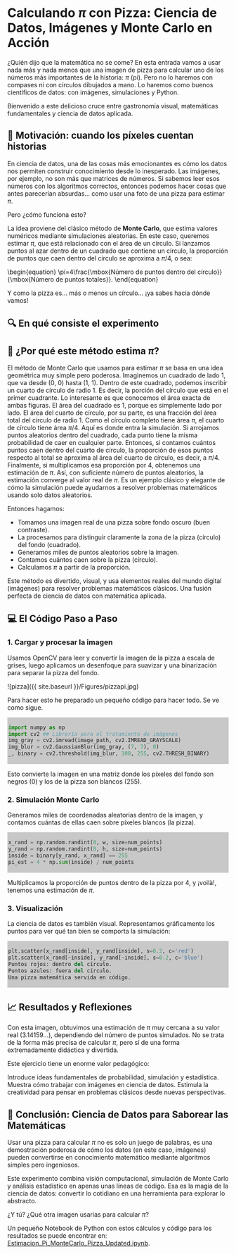# Calculando $\pi$ con Pizza: Ciencia de Datos, Imágenes y Monte Carlo en Acción

¿Quién dijo que la matemática no se come? En esta entrada vamos a usar nada más y nada menos que una imagen de pizza para calcular uno de los números más 
importantes de la historia: $\pi$ (pi). Pero no lo haremos con compases ni con círculos dibujados a mano. Lo haremos como buenos científicos de datos: con imágenes, 
simulaciones y Python.

Bienvenido a este delicioso cruce entre gastronomía visual, matemáticas fundamentales y ciencia de datos aplicada.

## 🧠 Motivación: cuando los píxeles cuentan historias

En ciencia de datos, una de las cosas más emocionantes es cómo los datos nos permiten construir conocimiento desde lo inesperado. 
Las imágenes, por ejemplo, no son más que matrices de números. Si sabemos leer esos números con los algoritmos correctos, entonces podemos hacer cosas que 
antes parecerían absurdas… como usar una foto de una pizza para estimar $\pi$.

Pero ¿cómo funciona esto?

La idea proviene del clásico método de **Monte Carlo**, que estima valores numéricos mediante simulaciones aleatorias. En este caso, queremos estimar $\pi$, 
que está relacionado con el área de un círculo. Si lanzamos puntos al azar dentro de un cuadrado que contiene un círculo, la proporción de puntos que caen 
dentro del círculo se aproxima a $\pi/4$, o sea:

\begin{equation}
\pi=4\frac{\mbox{Número de puntos dentro del círculo}}{\mbox{Número de puntos totales}}.
\end{equation}

Y como la pizza es… más o menos un círculo… ¡ya sabes hacia dónde vamos!

## 🔍 En qué consiste el experimento

## 🧠 ¿Por qué este método estima $\pi$?

El método de Monte Carlo que usamos para estimar $\pi$ se basa en una idea geométrica muy simple pero poderosa. Imaginemos un cuadrado de lado 1, que va desde (0, 0) hasta (1, 1). Dentro de este cuadrado, podemos inscribir un cuarto de círculo de radio 1. Es decir, la porción del círculo que está en el primer cuadrante. Lo interesante es que conocemos el área exacta de ambas figuras. El área del cuadrado es 1, porque es simplemente lado por lado. El área del cuarto de círculo, por su parte, es una fracción del área total del círculo de radio 1. Como el círculo completo tiene área $\pi$, el cuarto de círculo tiene área $\pi$/4. Aquí es donde entra la simulación. Si arrojamos puntos aleatorios dentro del cuadrado, cada punto tiene la misma probabilidad de caer en cualquier parte. Entonces, si contamos cuántos puntos caen dentro del cuarto de círculo, la proporción de esos puntos respecto al total se aproxima al área del cuarto de círculo, es decir, a $\pi$/4. Finalmente, si multiplicamos esa proporción por 4, obtenemos una estimación de $\pi$. Así, con suficiente número de puntos aleatorios, la estimación converge al valor real de $\pi$. Es un ejemplo clásico y elegante de cómo la simulación puede ayudarnos a resolver problemas matemáticos usando solo datos aleatorios.

Entonces hagamos:
- Tomamos una imagen real de una pizza sobre fondo oscuro (buen contraste).
- La procesamos para distinguir claramente la zona de la pizza (círculo) del fondo (cuadrado).
- Generamos miles de puntos aleatorios sobre la imagen.
- Contamos cuántos caen sobre la pizza (círculo).
- Calculamos $\pi$ a partir de la proporción.

Este método es divertido, visual, y usa elementos reales del mundo digital (imágenes) para resolver problemas matemáticos clásicos. Una fusión perfecta de ciencia de datos con matemática aplicada.

## 💻 El Código Paso a Paso

### 1. Cargar y procesar la imagen
Usamos OpenCV para leer y convertir la imagen de la pizza a escala de grises, luego aplicamos un desenfoque para suavizar y una binarización para separar la pizza del fondo.

![pizza]({{ site.baseurl }}/Figures/pizzapi.jpg)

Para hacer esto he preparado un pequeño código para hacer todo. Se ve como sigue.

<div class="custom-code-wrapper" style="box-shadow:0px 0px 0px 0px rgba(0,0,0,0); background-color: rgb(200,200,200); padding:2px; border-radius:0px;">
    
```python
import numpy as np
import cv2 ## Librería para el tratamiento de imágenes
img_gray = cv2.imread(image_path, cv2.IMREAD_GRAYSCALE)
img_blur = cv2.GaussianBlur(img_gray, (7, 7), 0)
_, binary = cv2.threshold(img_blur, 100, 255, cv2.THRESH_BINARY)
```
</div>

Esto convierte la imagen en una matriz donde los píxeles del fondo son negros (0) y los de la pizza son blancos (255).

### 2. Simulación Monte Carlo
Generamos miles de coordenadas aleatorias dentro de la imagen, y contamos cuántas de ellas caen sobre píxeles blancos (la pizza).

<div class="custom-code-wrapper" style="box-shadow:0px 0px 0px 0px rgba(0,0,0,0); background-color: rgb(200,200,200); padding:2px; border-radius:0px;">
    
```python
x_rand = np.random.randint(0, w, size=num_points)
y_rand = np.random.randint(0, h, size=num_points)
inside = binary[y_rand, x_rand] == 255
pi_est = 4 * np.sum(inside) / num_points
```
</div>

Multiplicamos la proporción de puntos dentro de la pizza por 4, y ¡voilà!, tenemos una estimación de $\pi$.

### 3. Visualización
La ciencia de datos es también visual. Representamos gráficamente los puntos para ver qué tan bien se comporta la simulación:

<div class="custom-code-wrapper" style="box-shadow:0px 0px 0px 0px rgba(0,0,0,0); background-color: rgb(200,200,200); padding:2px; border-radius:0px;">

```python
plt.scatter(x_rand[inside], y_rand[inside], s=0.2, c='red')
plt.scatter(x_rand[~inside], y_rand[~inside], s=0.2, c='blue')
Puntos rojos: dentro del círculo.
Puntos azules: fuera del círculo.
Una pizza matemática servida en código.
```
</div>

## 📈 Resultados y Reflexiones

Con esta imagen, obtuvimos una estimación de $\pi$ muy cercana a su valor real (3.14159…), dependiendo del número de puntos simulados. No se trata de la forma más precisa de calcular $\pi$, pero sí de una forma extremadamente didáctica y divertida.

Este ejercicio tiene un enorme valor pedagógico:

Introduce ideas fundamentales de probabilidad, simulación y estadística.
Muestra cómo trabajar con imágenes en ciencia de datos.
Estimula la creatividad para pensar en problemas clásicos desde nuevas perspectivas.

## 🍕 Conclusión: Ciencia de Datos para Saborear las Matemáticas

Usar una pizza para calcular $\pi$ no es solo un juego de palabras, es una demostración poderosa de cómo los datos (en este caso, imágenes) pueden convertirse en conocimiento matemático mediante algoritmos simples pero ingeniosos.

Este experimento combina visión computacional, simulación de Monte Carlo y análisis estadístico en apenas unas líneas de código. Esa es la magia de la ciencia de datos: convertir lo cotidiano en una herramienta para explorar lo abstracto.

¿Y tú? ¿Qué otra imagen usarías para calcular $\pi$?

Un pequeño Notebook de Python con estos cálculos y código para los resultados se puede encontrar en: [Estimacion_Pi_MonteCarlo_Pizza_Updated.ipynb](https://github.com/sierraporta/prancing-pony/blob/main/Codes/Estimacion_Pi_MonteCarlo_Pizza_Updated.ipynb).
